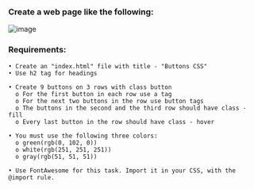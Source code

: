 ### Create a web page like the following:

![image](https://github.com/nsinorov/SoftUniMainPath/assets/45227327/283324f8-38b3-4621-83a7-8596bb75a11a)

### Requirements:

    • Create an "index.html" file with title - "Buttons CSS"
    • Use h2 tag for headings
    
    • Create 9 buttons on 3 rows with class button
      o For the first button in each row use a tag
      o For the next two buttons in the row use button tags
      o The buttons in the second and the third row should have class - fill
      o Every last button in the row should have class - hover
      
    • You must use the following three colors: 
      o green(rgb(0, 102, 0))
      o white(rgb(251, 251, 251))
      o gray(rgb(51, 51, 51))
      
    • Use FontAwesome for this task. Import it in your CSS, with the @import rule.

